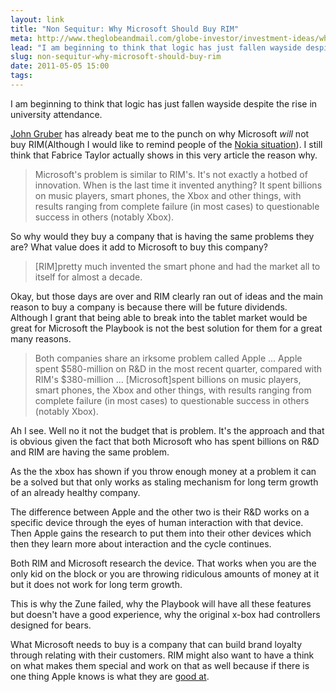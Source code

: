 ```yaml
---
layout: link 
title: "Non Sequitur: Why Microsoft Should Buy RIM"
meta: http://www.theglobeandmail.com/globe-investor/investment-ideas/why-microsoft-should-buy-rim-to-take-on-apple/article2010283/
lead: "I am beginning to think that logic has just fallen wayside despite the rise in university attendance."
slug: non-sequitur-why-microsoft-should-buy-rim
date: 2011-05-05 15:00 
tags:
---
```


I am beginning to think that logic has just fallen wayside despite the rise in university attendance. 

[John Gruber](http://daringfireball.net/linked/2011/05/05/microsoft-rim) has already beat me to the punch on why Microsoft *will* not buy RIM(Although I would like to remind people of the [Nokia situation](http://www.appleoutsider.com/2011/02/11/nokia/)). I still think that Fabrice Taylor actually shows in this very article the reason why.  

>Microsoft's problem is similar to RIM's. It's not exactly a hotbed of innovation. When is the last time it invented anything? It spent billions on music players, smart phones, the Xbox and other things, with results ranging from complete failure (in most cases) to questionable success in others (notably Xbox).

So why would they buy a company that is having the same problems they are? What value does it add to Microsoft to buy this company? 

>[RIM]pretty much invented the smart phone and had the market all to itself for almost a decade.

Okay, but those days are over and RIM clearly ran out of ideas and the main reason to buy a company is because there will be future dividends. Although I grant that being able to break into the tablet market would be great for Microsoft the Playbook is not the best solution for them for a great many reasons. 

>Both companies share an irksome problem called Apple ... Apple spent $580-million on R&D in the most recent quarter, compared with RIM's $380-million ... [Microsoft]spent billions on music players, smart phones, the Xbox and other things, with results ranging from complete failure (in most cases) to questionable success in others (notably Xbox).

Ah I see. Well no it not the budget that is problem. It's the approach and that is obvious given the fact that both Microsoft who has spent billions on R&D and RIM are having the same problem.

As the the xbox has shown if you throw enough money at a problem it can be a solved but that only works as staling mechanism for long term growth of an already healthy company. 

The difference between Apple and the other two is their R&D works on a specific device through the eyes of human interaction with that device. Then Apple gains the research to put them into their other devices which then they learn more about interaction and the cycle continues. 

Both RIM and Microsoft research the device. That works when you are the only kid on the block or you are throwing ridiculous amounts of money at it but it does not work for long term growth. 

This is why the Zune failed, why the Playbook will have all these features but doesn't have a good experience, why the original x-box had controllers designed for bears. 

What Microsoft needs to buy is a company that can build brand loyalty through relating with their customers. RIM might also want to have a think on what makes them special and work on that as well because if there is one thing Apple knows is what they are [good at](http://www.apple.com/ca/ipad/#ad).